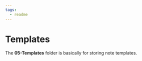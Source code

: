 ```yaml
---
tags:
  - readme
---
```

# Templates

The **05-Templates** folder is basically for storing note templates.
